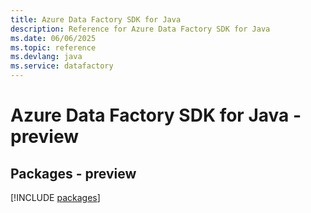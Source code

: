 ```yaml
---
title: Azure Data Factory SDK for Java
description: Reference for Azure Data Factory SDK for Java
ms.date: 06/06/2025
ms.topic: reference
ms.devlang: java
ms.service: datafactory
---
```

# Azure Data Factory SDK for Java - preview
## Packages - preview
[!INCLUDE [packages](data-factory-index.md)]